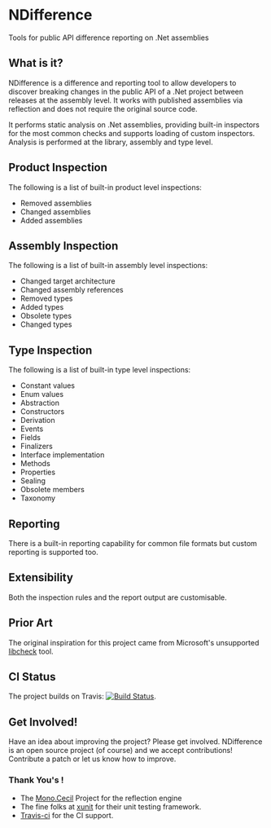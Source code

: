 NDifference
===========

Tools for public API difference reporting on .Net assemblies

## What is it?
NDifference is a difference and reporting tool to allow developers to discover breaking changes in the public 
API of a .Net project between releases at the assembly level. It works with published assemblies via reflection 
and does not require the original source code.

It performs static analysis on .Net assemblies, providing built-in inspectors for the most common checks and 
supports loading of custom inspectors. Analysis is performed at the library, assembly and type level.

## Product Inspection
The following is a list of built-in product level inspections:

* Removed assemblies
* Changed assemblies
* Added assemblies

## Assembly Inspection
The following is a list of built-in assembly level inspections:

* Changed target architecture
* Changed assembly references
* Removed types
* Added types
* Obsolete types
* Changed types

## Type Inspection
The following is a list of built-in type level inspections:

* Constant values
* Enum values
* Abstraction
* Constructors
* Derivation
* Events
* Fields
* Finalizers
* Interface implementation
* Methods
* Properties
* Sealing
* Obsolete members
* Taxonomy

## Reporting
There is a built-in reporting capability for common file formats but custom reporting is supported too.

## Extensibility
Both the inspection rules and the report output are customisable.

## Prior Art
The original inspiration for this project came from Microsoft's unsupported 
[libcheck](http://www.microsoft.com/en-us/download/details.aspx?id=11287) tool.

## CI Status
The project builds on Travis: [![Build Status](https://travis-ci.org/deejaygraham/ndifference.png?branch=master)](https://travis-ci.org/deejaygraham/ndifference).

## Get Involved!
Have an idea about improving the project? Please get involved. NDifference is an open source project (of course) and we accept 
contributions! Contribute a patch or let us know how to improve.

### Thank You's !
* The [Mono.Cecil](http://www.mono-project.com/Cecil) Project for the reflection engine
* The fine folks at [xunit](http://xunit.codeplex.com) for their unit testing framework.
* [Travis-ci](https://travis-ci.org/) for the CI support.

